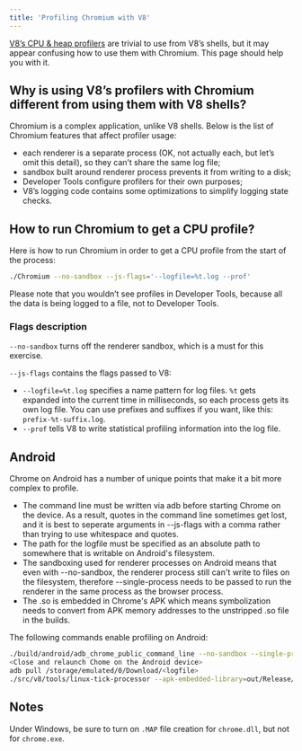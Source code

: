 ```yaml
---
title: 'Profiling Chromium with V8'
---
```

[V8’s CPU & heap profilers](/docs/profiler) are trivial to use from V8’s shells, but it may appear confusing how to use them with Chromium. This page should help you with it.

## Why is using V8’s profilers with Chromium different from using them with V8 shells?

Chromium is a complex application, unlike V8 shells. Below is the list of Chromium features that affect profiler usage:

- each renderer is a separate process (OK, not actually each, but let’s omit this detail), so they can’t share the same log file;
- sandbox built around renderer process prevents it from writing to a disk;
- Developer Tools configure profilers for their own purposes;
- V8’s logging code contains some optimizations to simplify logging state checks.

## How to run Chromium to get a CPU profile?

Here is how to run Chromium in order to get a CPU profile from the start of the process:

```bash
./Chromium --no-sandbox --js-flags='--logfile=%t.log --prof'
```

Please note that you wouldn’t see profiles in Developer Tools, because all the data is being logged to a file, not to Developer Tools.

### Flags description

`--no-sandbox` turns off the renderer sandbox, which is a must for this exercise.

`--js-flags` contains the flags passed to V8:

- `--logfile=%t.log` specifies a name pattern for log files. `%t` gets expanded into the current time in milliseconds, so each process gets its own log file. You can use prefixes and suffixes if you want, like this: `prefix-%t-suffix.log`.
- `--prof` tells V8 to write statistical profiling information into the log file.

## Android

Chrome on Android has a number of unique points that make it a bit more complex to profile.
- The command line must be written via adb before starting Chrome on the device. As a result, quotes in the command line sometimes get lost, and it is best to seperate arguments in --js-flags with a comma rather than trying to use whitespace and quotes.
- The path for the logfile must be specified as an absolute path to somewhere that is writable on Android's filesystem.
- The sandboxing used for renderer processes on Android means that even with --no-sandbox, the renderer process still can't write to files on the filesystem, therefore --single-process needs to be passed to run the renderer in the same process as the browser process. 
- The .so is embedded in Chrome's APK which means symbolization needs to convert from APK memory addresses to the unstripped .so file in the builds.
  
The following commands enable profiling on Android:

```bash
./build/android/adb_chrome_public_command_line --no-sandbox --single-process --js-flags='--logfile=/storage/emulated/0/Download/%t.log,--prof'
<Close and relaunch Chome on the Android device>
adb pull /storage/emulated/0/Download/<logfile>
./src/v8/tools/linux-tick-processor --apk-embedded-library=out/Release/lib.unstripped/libchrome.so --preprocess <logfile>
```

## Notes

Under Windows, be sure to turn on `.MAP` file creation for `chrome.dll`, but not for `chrome.exe`.
